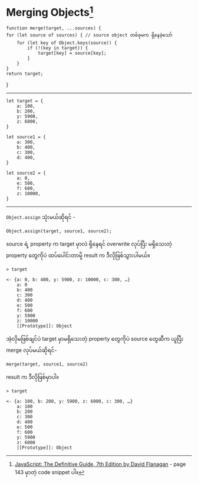 # Merging Objects[^1]
    function merge(target, ...sources) {
    for (let source of sources) { // source object တစ်ခုမက ရှိနေခဲ့သော်
        for (let key of Object.keys(source)) {
            if (!(key in target)) {
                target[key] = source[key];
            }
        }
    }
    return target;
}

---
    let target = {
        a: 100,
        b: 200,
        y: 5900,
        z: 6000,
    }

    let source1 = {
        a: 300,
        b: 400,
        c: 300,
        d: 400,
    }

    let source2 = {
        a: 0,
        e: 500,
        f: 600,
        z: 10000,
    }

---
`Object.assign` သုံးမယ်ဆိုရင် -

    Object.assign(target, source1, source2);

source ရဲ့ property က target မှာလဲ ရှိနေရင် overwrite လုပ်ပြီး မရှိသေးတဲ့ property တွေကိုပဲ ထပ်ပေါင်းတာမို့ result က ဒီလိုဖြစ်သွားပါမယ်။

    > target

    <- {a: 0, b: 400, y: 5900, z: 10000, c: 300, …}
        a: 0
        b: 400
        c: 300
        d: 400
        e: 500
        f: 600
        y: 5900
        z: 10000
        [[Prototype]]: Object

အဲ့လိုမဖြစ်ချင်ပဲ target မှာမရှိသေးတဲ့ property တွေကိုပဲ source တွေဆီက ယူပြီး merge လုပ်မယ်ဆိုရင်- 
    
    merge(target, source1, source2)

result က ဒီလိုဖြစ်မှာပါ။

    > target

    <- {a: 100, b: 200, y: 5900, z: 6000, c: 300, …}
        a: 100
        b: 200
        c: 300
        d: 400
        e: 500
        f: 600
        y: 5900
        z: 6000
        [[Prototype]]: Object

[^1]: [JavaScript: The Definitive Guide, 7th Edition by David Flanagan](https://www.oreilly.com/library/view/javascript-the-definitive/9781491952016/) - page 143 မှာတဲ့ code snippet ပါ။ 